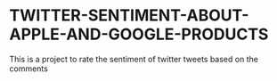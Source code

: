 # TWITTER-SENTIMENT-ABOUT-APPLE-AND-GOOGLE-PRODUCTS
This is a project to rate the sentiment of twitter tweets based on the comments
